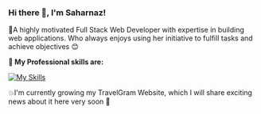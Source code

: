 ### Hi there 👋, I'm Saharnaz! 

<p>
🌱A highly motivated Full Stack Web Developer with expertise in building web applications. Who always enjoys using her initiative to fulfill tasks and achieve objectives 😊 
 </p>

 <strong>
  🔭  My Professional skills are:
  </strong>

<p align="center"> 
 
[![My Skills](https://skillicons.dev/icons?i=js,html,css,bootstrap,nodejs,express,react,redux,mongodb)](https://skillicons.dev)
  
</p>

💥I'm currently growing my TravelGram Website, which I will share exciting news about it here very soon 📢
